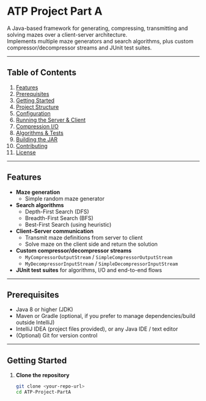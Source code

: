# ATP Project Part A

A Java-based framework for generating, compressing, transmitting and solving mazes over a client-server architecture.  
Implements multiple maze generators and search algorithms, plus custom compressor/decompressor streams and JUnit test suites.

---

## Table of Contents

1. [Features](#features)  
2. [Prerequisites](#prerequisites)  
3. [Getting Started](#getting-started)  
4. [Project Structure](#project-structure)  
5. [Configuration](#configuration)  
6. [Running the Server & Client](#running-the-server--client)  
7. [Compression I/O](#compression-io)  
8. [Algorithms & Tests](#algorithms--tests)  
9. [Building the JAR](#building-the-jar)  
10. [Contributing](#contributing)  
11. [License](#license)  

---

## Features

- **Maze generation**  
  - Simple random maze generator  
- **Search algorithms**  
  - Depth-First Search (DFS)  
  - Breadth-First Search (BFS)  
  - Best-First Search (using heuristic)  
- **Client–Server communication**  
  - Transmit maze definitions from server to client  
  - Solve maze on the client side and return the solution  
- **Custom compressor/decompressor streams**  
  - `MyCompressorOutputStream` / `SimpleCompressorOutputStream`  
  - `MyDecompressorInputStream` / `SimpleDecompressorInputStream`  
- **JUnit test suites** for algorithms, I/O and end-to-end flows

---

## Prerequisites

- Java 8 or higher (JDK)  
- Maven or Gradle (optional, if you prefer to manage dependencies/build outside IntelliJ)  
- IntelliJ IDEA (project files provided), or any Java IDE / text editor  
- (Optional) Git for version control

---

## Getting Started

1. **Clone the repository**  
   ```bash
   git clone <your-repo-url>
   cd ATP-Project-PartA
